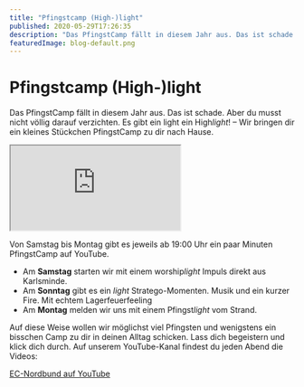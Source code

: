 ```yaml
---
title: "Pfingstcamp (High-)light"
published: 2020-05-29T17:26:35
description: "Das PfingstCamp fällt in diesem Jahr aus. Das ist schade.\nAber du musst nicht völlig darauf verzichten. Es gibt ein\nlight - ein Highlight!\n"
featuredImage: blog-default.png
---
```


# Pfingstcamp (High-)light


Das PfingstCamp fällt in diesem Jahr aus. Das ist schade. Aber du musst nicht völlig darauf verzichten. Es gibt ein light ein High*light*! – Wir bringen dir ein kleines Stückchen PfingstCamp zu dir nach Hause.


<span><iframe src="https://www.youtube.com/embed/kkxYJtsOG_M?version=3&rel=1&fs=1&autohide=2&showsearch=0&showinfo=1&iv_load_policy=1&wmode=transparent" allowfullscreen="true"></iframe></span>


Von Samstag bis Montag gibt es jeweils ab 19:00 Uhr ein paar Minuten PfingstCamp auf YouTube.

* Am **Samstag** starten wir mit einem worship*light* Impuls direkt aus Karlsminde.
* Am **Sonntag** gibt es ein *light* Stratego-Momenten. Musik und ein kurzer Fire. Mit echtem Lagerfeuerfeeling
* Am **Montag** melden wir uns mit einem Pfingst*light* vom Strand.


Auf diese Weise wollen wir möglichst viel Pfingsten und wenigstens ein bisschen Camp zu dir in deinen Alltag schicken. Lass dich begeistern und klick dich durch. Auf unserem YouTube-Kanal findest du jeden Abend die Videos:


<a href="https://www.youtube.com/channel/UC0kn9I7w4sCwl7IJ6ZOTF0w">EC-Nordbund auf YouTube</a>